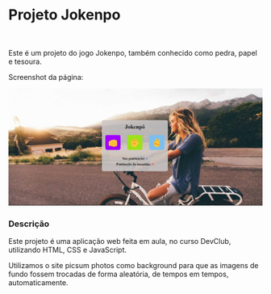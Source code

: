 <h1>Projeto Jokenpo</h1>
<br> 
<p>Este é um projeto do jogo Jokenpo, também conhecido como pedra, papel e tesoura.</p>

<p>Screenshot da página:<p>

<img src="https://github.com/rachelbsa/jokenpo/blob/master/assets/readme.png?raw=true"/>

<h3>Descrição</h3>

<p>Este projeto é uma aplicação web feita em aula, no curso DevClub, utilizando HTML, CSS e JavaScript.</p>

<p>Utilizamos o site picsum photos como background para que as imagens de fundo fossem trocadas de forma aleatória, de tempos em tempos, automaticamente.</p>  


